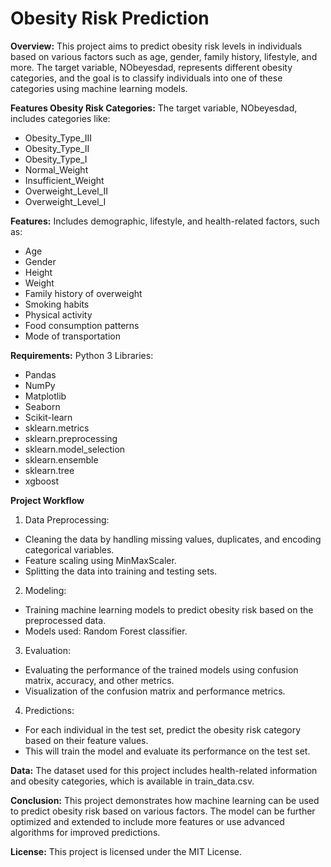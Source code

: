 
# Obesity Risk Prediction

**Overview:**
This project aims to predict obesity risk levels in individuals based on various factors such as age, gender, family history, lifestyle, and more. The target variable, NObeyesdad, represents different obesity categories, and the goal is to classify individuals into one of these categories using machine learning models.

**Features Obesity Risk Categories:** 
The target variable, NObeyesdad, includes categories like:
- Obesity_Type_III
- Obesity_Type_II
- Obesity_Type_I
- Normal_Weight
- Insufficient_Weight
- Overweight_Level_II
- Overweight_Level_I

**Features:** Includes demographic, lifestyle, and health-related factors, such as:
- Age
- Gender 
- Height 
- Weight
- Family history of overweight
- Smoking habits
- Physical activity 
- Food consumption patterns
- Mode of transportation 

**Requirements:**
Python 3 Libraries:
- Pandas
- NumPy
- Matplotlib
- Seaborn
- Scikit-learn
- sklearn.metrics
- sklearn.preprocessing
- sklearn.model_selection
- sklearn.ensemble
- sklearn.tree
- xgboost


**Project Workflow**
1. Data Preprocessing:

- Cleaning the data by handling missing values, duplicates, and encoding categorical variables.
- Feature scaling using MinMaxScaler.
- Splitting the data into training and testing sets.
2. Modeling:

- Training machine learning models to predict obesity risk based on the preprocessed data.
- Models used: Random Forest classifier.
3. Evaluation:

- Evaluating the performance of the trained models using confusion matrix, accuracy, and other metrics.
- Visualization of the confusion matrix and performance metrics.
4. Predictions:
- For each individual in the test set, predict the obesity risk category based on their feature values.
- This will train the model and evaluate its performance on the test set.

**Data:**
The dataset used for this project includes health-related information and obesity categories, which is available in train_data.csv.

**Conclusion:**
This project demonstrates how machine learning can be used to predict obesity risk based on various factors. The model can be further optimized and extended to include more features or use advanced algorithms for improved predictions.

**License:**
This project is licensed under the MIT License.


